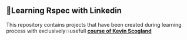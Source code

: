 ## 📕Learning Rspec with Linkedin
This repository contains projects that have been created during learning process with exclusively💥usefull [ **course of Kevin Scogland** ](https://www.linkedin.com/learning/ruby-testing-with-rspec/welcome)
